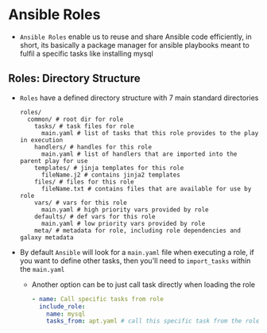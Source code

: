 <h1>Ansible Roles</h1>

* `Ansible Roles` enable us to reuse and share Ansible code efficiently, in short, its basically a package manager for ansible playbooks meant to fulfil a specific tasks like installing mysql


<h2>Roles: Directory Structure</h2>

* `Roles` have a defined directory structure with 7 main standard directories
 
  ```
  roles/
    common/ # root dir for role
      tasks/ # task files for role
        main.yaml # list of tasks that this role provides to the play in execution
      handlers/ # handles for this role
        main.yaml # list of handlers that are imported into the parent play for use
      templates/ # jinja templates for this role
        fileName.j2 # contains jinja2 templates
      files/ # files for this role
        fileName.txt # contains files that are available for use by role
      vars/ # vars for this role
        main.yaml # high priority vars provided by role
      defaults/ # def vars for this role
        main.yaml # low priority vars provided by role
      meta/ # metadata for role, including role dependencies and galaxy metadata
  ```

* By default `Ansible` will look for a `main.yaml` file when executing a role, if you want to define other tasks, then you'll need to `import_tasks` within the `main.yaml`
  - Another option can be to just call task directly when loading the role
 
    ```yml
    - name: Call specific tasks from role
      include_role:
        name: mysql
        tasks_from: apt.yaml # call this specific task from the role
    ```
 
